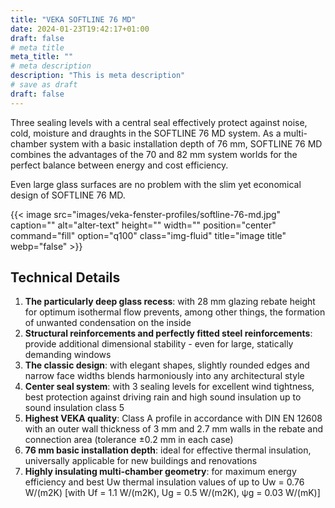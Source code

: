```yaml
---
title: "VEKA SOFTLINE 76 MD"
date: 2024-01-23T19:42:17+01:00
draft: false
# meta title
meta_title: ""
# meta description
description: "This is meta description"
# save as draft
draft: false
---
```

Three sealing levels with a central seal effectively protect against noise, cold, moisture and draughts in the SOFTLINE 76 MD system. As a multi-chamber system with a basic installation depth of 76 mm, SOFTLINE 76 MD combines the advantages of the 70 and 82 mm system worlds for the perfect balance between energy and cost efficiency.

Even large glass surfaces are no problem with the slim yet economical design of SOFTLINE 76 MD.

{{< image src="images/veka-fenster-profiles/softline-76-md.jpg" caption="" alt="alter-text" height="" width="" position="center" command="fill" option="q100" class="img-fluid" title="image title"  webp="false" >}}

## Technical Details

1. **The particularly deep glass recess**: with 28 mm glazing rebate height for optimum isothermal flow prevents, among other things, the formation of unwanted condensation on the inside
2. **Structural reinforcements and perfectly fitted steel reinforcements**: provide additional dimensional stability - even for large, statically demanding windows
3. **The classic design**: with elegant shapes, slightly rounded edges and narrow face widths blends harmoniously into any architectural style
4. **Center seal system**: with 3 sealing levels for excellent wind tightness, best protection against driving rain and high sound insulation up to sound insulation class 5
5. **Highest VEKA quality**: Class A profile in accordance with DIN EN 12608 with an outer wall thickness of 3 mm and 2.7 mm walls in the rebate and connection area (tolerance ±0.2 mm in each case)
6. **76 mm basic installation depth**: ideal for effective thermal insulation, universally applicable for new buildings and renovations
7. **Highly insulating multi-chamber geometry**: for maximum energy efficiency and best Uw thermal insulation values of up to Uw = 0.76 W/(m2K) [with Uf = 1.1 W/(m2K), Ug = 0.5 W/(m2K), ψg = 0.03 W/(mK)]